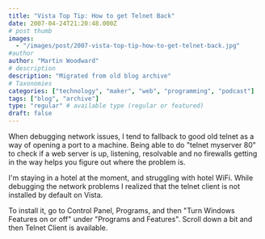 ```yaml
---
title: "Vista Top Tip: How to get Telnet Back"
date: 2007-04-24T21:20:48.000Z
# post thumb
images:
  - "/images/post/2007-vista-top-tip-how-to-get-telnet-back.jpg"
#author
author: "Martin Woodward"
# description
description: "Migrated from old blog archive"
# Taxonomies
categories: ["technology", "maker", "web", "programming", "podcast"]
tags: ["blog", "archive"]
type: "regular" # available type (regular or featured)
draft: false
---
```

[](http://www.woodwardweb.com/WindowsLiveWriter/VistaTopTipHowtogetTelnetBack_952B/vista%5B6%5D.png)When debugging network issues, I tend to fallback to good old telnet as a way of opening a port to a machine.  Being able to do "telnet myserver 80" to check if a web server is up, listening, resolvable and no firewalls getting in the way helps you figure out where the problem is. 

I'm staying in a hotel at the moment, and struggling with hotel WiFi.  While debugging the network problems I realized that the telnet client is not installed by default on Vista. 

To install it,  go to Control Panel, Programs, and then "Turn Windows Features on or off" under "Programs and Features".  Scroll down a bit and then Telnet Client is available.